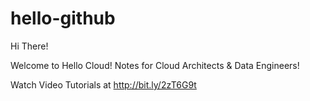 # hello-github

Hi There!

Welcome to Hello Cloud!
Notes for Cloud Architects & Data Engineers!

Watch Video Tutorials at http://bit.ly/2zT6G9t
